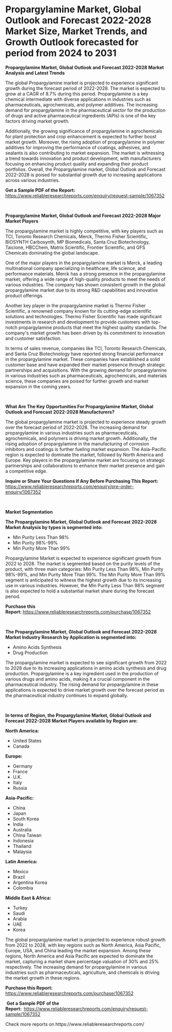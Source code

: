 <p><h1>Propargylamine Market, Global Outlook and Forecast 2022-2028 Market Size, Market Trends, and Growth Outlook forecasted for period from 2024 to 2031</h1></p><p><strong>Propargylamine Market, Global Outlook and Forecast 2022-2028 Market Analysis and Latest Trends</strong></p>
<p><p>The global Propargylamine market is projected to experience significant growth during the forecast period of 2022-2028. The market is expected to grow at a CAGR of 8.7% during this period. Propargylamine is a key chemical intermediate with diverse applications in industries such as pharmaceuticals, agrochemicals, and polymer additives. The increasing demand for propargylamine in the pharmaceutical sector for the production of drugs and active pharmaceutical ingredients (APIs) is one of the key factors driving market growth.</p><p>Additionally, the growing significance of propargylamine in agrochemicals for plant protection and crop enhancement is expected to further boost market growth. Moreover, the rising adoption of propargylamine in polymer additives for improving the performance of coatings, adhesives, and sealants is also contributing to market expansion. The market is witnessing a trend towards innovation and product development, with manufacturers focusing on enhancing product quality and expanding their product portfolios. Overall, the Propargylamine market, Global Outlook and Forecast 2022-2028 is poised for substantial growth due to increasing applications across various industries.</p></p>
<p><strong>Get a Sample PDF of the Report:&nbsp;</strong> <a href="https://www.reliableresearchreports.com/enquiry/request-sample/1067352">https://www.reliableresearchreports.com/enquiry/request-sample/1067352</a></p>
<p>&nbsp;</p>
<p><strong>Propargylamine Market, Global Outlook and Forecast 2022-2028 Major Market Players</strong></p>
<p><p>The propargylamine market is highly competitive, with key players such as TCI, Toronto Research Chemicals, Merck, Thermo Fisher Scientific, BIOSYNTH Carbosynth, MP Biomedicals, Santa Cruz Biotechnology, Taiclone, HBCChem, Matrix Scientific, Frontier Scientific, and GFS Chemicals dominating the global landscape. </p><p>One of the major players in the propargylamine market is Merck, a leading multinational company specializing in healthcare, life science, and performance materials. Merck has a strong presence in the propargylamine market, offering a wide range of high-quality products to meet the needs of various industries. The company has shown consistent growth in the global propargylamine market due to its strong R&D capabilities and innovative product offerings. </p><p>Another key player in the propargylamine market is Thermo Fisher Scientific, a renowned company known for its cutting-edge scientific solutions and technologies. Thermo Fisher Scientific has made significant investments in research and development to provide customers with top-notch propargylamine products that meet the highest quality standards. The company's market growth has been driven by its commitment to innovation and customer satisfaction.</p><p>In terms of sales revenue, companies like TCI, Toronto Research Chemicals, and Santa Cruz Biotechnology have reported strong financial performance in the propargylamine market. These companies have established a solid customer base and have expanded their market presence through strategic partnerships and acquisitions. With the growing demand for propargylamine in various industries such as pharmaceuticals, agrochemicals, and materials science, these companies are poised for further growth and market expansion in the coming years.</p></p>
<p>&nbsp;</p>
<p><strong>What Are The Key Opportunities For Propargylamine Market, Global Outlook and Forecast 2022-2028 Manufacturers?</strong></p>
<p><p>The global propargylamine market is projected to experience steady growth over the forecast period of 2022-2028. The increasing demand for propargylamine in various industries such as pharmaceuticals, agrochemicals, and polymers is driving market growth. Additionally, the rising adoption of propargylamine in the manufacturing of corrosion inhibitors and coatings is further fueling market expansion. The Asia-Pacific region is expected to dominate the market, followed by North America and Europe. Key players in the propargylamine market are focusing on strategic partnerships and collaborations to enhance their market presence and gain a competitive edge.</p></p>
<p><strong>Inquire or Share Your Questions If Any Before Purchasing This Report:</strong> <a href="https://www.reliableresearchreports.com/enquiry/pre-order-enquiry/1067352">https://www.reliableresearchreports.com/enquiry/pre-order-enquiry/1067352</a></p>
<p>&nbsp;</p>
<p><strong>Market Segmentation</strong></p>
<p><strong>The Propargylamine Market, Global Outlook and Forecast 2022-2028 Market Analysis by types is segmented into:</strong></p>
<p><ul><li>Min Purity Less Than 98%</li><li>Min Purity 98%-99%</li><li>Min Purity More Than 99%</li></ul></p>
<p><p>Propargylamine Market is expected to experience significant growth from 2022 to 2028. The market is segmented based on the purity levels of the product, with three main categories: Min Purity Less Than 98%, Min Purity 98%-99%, and Min Purity More Than 99%. The Min Purity More Than 99% segment is anticipated to witness the highest growth due to its increasing use in various industries. However, the Min Purity Less Than 98% segment is also expected to hold a substantial market share during the forecast period.</p></p>
<p><strong>Purchase this Report:&nbsp;</strong><a href="https://www.reliableresearchreports.com/purchase/1067352">https://www.reliableresearchreports.com/purchase/1067352</a></p>
<p>&nbsp;</p>
<p><strong>The Propargylamine Market, Global Outlook and Forecast 2022-2028 Market Industry Research by Application is segmented into:</strong></p>
<p><ul><li>Amino Acids Synthesis</li><li>Drug Production</li></ul></p>
<p><p>The propargylamine market is expected to see significant growth from 2022 to 2028 due to its increasing applications in amino acids synthesis and drug production. Propargylamine is a key ingredient used in the production of various drugs and amino acids, making it a crucial component in the pharmaceutical industry. The rising demand for propargylamine in these applications is expected to drive market growth over the forecast period as the pharmaceutical industry continues to expand globally.</p></p>
<p>&nbsp;</p>
<p><strong>In terms of Region, the Propargylamine Market, Global Outlook and Forecast 2022-2028 Market Players available by Region are:</strong></p>
<p>
    <p> <strong> North America: </strong>
        <ul>
            <li>United States</li>
            <li>Canada</li>
        </ul>
        </p> 
    <p> <strong> Europe: </strong>
        <ul>
            <li>Germany</li>
            <li>France</li>
            <li>U.K.</li>
            <li>Italy</li>
            <li>Russia</li>
        </ul>
        </p> 
    <p> <strong> Asia-Pacific: </strong>
        <ul>
            <li>China</li>
            <li>Japan</li>
            <li>South Korea</li>
            <li>India</li>
            <li>Australia</li>
            <li>China Taiwan</li>
            <li>Indonesia</li>
            <li>Thailand</li>
            <li>Malaysia</li>
        </ul>
        </p> 
    <p> <strong> Latin America: </strong>
        <ul>
            <li>Mexico</li>
            <li>Brazil</li>
            <li>Argentina Korea</li>
            <li>Colombia</li>
        </ul>
        </p> 
    <p> <strong> Middle East & Africa: </strong>
        <ul>
            <li>Turkey</li>
            <li>Saudi</li>
            <li>Arabia</li>
            <li>UAE</li>
            <li>Korea</li>
        </ul>
    </p>
    </p>
<p><p>The global propargylamine market is projected to experience robust growth from 2022 to 2028, with key regions such as North America, Asia Pacific, Europe, USA, and China leading the market expansion. Among these regions, North America and Asia Pacific are expected to dominate the market, capturing a market share percentage valuation of 30% and 25% respectively. The increasing demand for propargylamine in various industries such as pharmaceuticals, agriculture, and chemicals is driving the market growth in these regions.</p></p>
<p><strong>Purchase this Report: </strong><a href="https://www.reliableresearchreports.com/purchase/1067352">https://www.reliableresearchreports.com/purchase/1067352</a></p>
<p>&nbsp;<strong>Get a Sample PDF of the Report:&nbsp;&nbsp;</strong><a href="https://www.reliableresearchreports.com/enquiry/request-sample/1067352">https://www.reliableresearchreports.com/enquiry/request-sample/1067352</a></p>
<p><strong></strong></p>
<p>Check more reports on https://www.reliableresearchreports.com/</p>